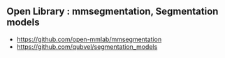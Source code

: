 ## Open Library : mmsegmentation, Segmentation models
- https://github.com/open-mmlab/mmsegmentation
- https://github.com/qubvel/segmentation_models

